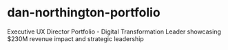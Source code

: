 # dan-northington-portfolio
Executive UX Director Portfolio - Digital Transformation Leader showcasing $230M revenue impact and strategic leadership
